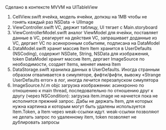 
Сделано в контексте MVVM на UITableView

1. CellView.swift
ячейка, модель ячейки, допкэш на 1MB чтобы не гонять каждый раз NSData -> UIImage
2. ViewController.swift
VC, держит таблицу, UI тягает с Main.storyboard
3. ViewControllerModel.swift
аналог ViewModel для ячейки, поставляет данные в VC, реагирует на действия VC, запрашивает доданные из VC, дергает VC по асинхронным событиям, подписана на DataModel
4. DataModel.swift
хранит массив Item
Item хранится в UserDefaults (NSCoding), содержит NSDate, String, NSData для изображения, token
DataModel хранит массив Item, дергает ImageSource по необходимости, создает Items, меняет имена Item
5. DataStorage.swift
хранилка данных в UserDefaults.
Иногда странным образом отваливается в симуляторе, фифти/фифти, вывожу «Strange UserDefaults error» в лог, иногда лечится перезапуском симулятора
6. ImageSource.h/.m
objc загрузка изображении: асинхронно по отношению к main thread, последовательно по отношению друг к другу (через NSCondition): загрузка item.image не начнется пока не исполнится прежний запрос. Дабы не держать Item, для которых нужна картинка и которым могут быть удалены используется Item.Token, а Item через weak-ссылки идут. weak-ссылки позволяют не делать запрос по удаленному item, token позволяет не дублировать запросы